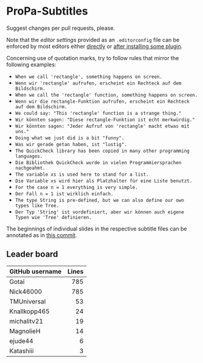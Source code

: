 # ProPa-Subtitles

Suggest changes per pull requests, please.

Note that the *editor settings* provided as an `.editorconfig` file can be enforced by most editors either [directly](https://editorconfig.org/#pre-installed) or [after installing some plugin](https://editorconfig.org/#download).

Concerning use of quotation marks, try to follow rules that mirror the following examples:

- `When we call 'rectangle', something happens on screen.`
- `Wenn wir 'rectangle' aufrufen, erscheint ein Rechteck auf dem Bildschirm.`
- `When we call the 'rectangle' function, something happens on screen.`
- `Wenn wir die rectangle-Funktion aufrufen, erscheint ein Rechteck auf dem Bildschirm.`
- `We could say: "This 'rectangle' function is a strange thing."`
- `Wir könnten sagen: "Diese rectangle-Funktion ist echt merkwürdig."`
- `Wir könnten sagen: "Jeder Aufruf von 'rectangle' macht etwas mit uns."`
- `Doing what we just did is a bit "funny".`
- `Was wir gerade getan haben, ist "lustig".`
- `The QuickCheck library has been copied in many other programming languages.`
- `Die Bibliothek QuickCheck wurde in vielen Programmiersprachen nachgeahmt.`
- `The variable xs is used here to stand for a list.`
- `Die Variable xs wird hier als Platzhalter für eine Liste benutzt.`
- `For the case n = 1 everything is very simple.`
- `Der Fall n = 1 ist wirklich einfach.`
- `The type String is pre-defined, but we can also define our own types like Tree.`
- `Der Typ 'String' ist vordefiniert, aber wir können auch eigene Typen wie 'Tree' definieren.`

The beginnings of individual slides in the respective subtitle files can be annotated as in [this commit](https://github.com/fmidue/ProPa-Subtitles/commit/3f216c790cff243715c61ea989c09c4ecf1fed3f).

## Leader board

| GitHub username | Lines |
| :-- | --: |
| Gotai | 785 |
| Nick46000 | 785 |
| TMUniversal | 53 |
| Knallkopp465 | 24 |
| michalitv21 | 19 |
| MagnolieH | 14 |
| ejude44 | 6 |
| Katashiii | 3 |
